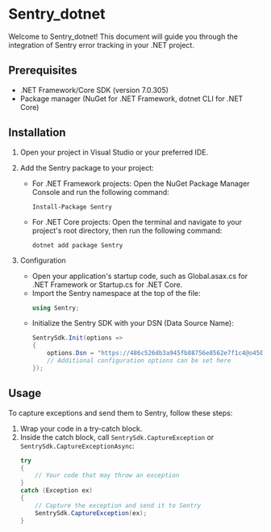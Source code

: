# Sentry_dotnet

Welcome to Sentry_dotnet! This document will guide you through the integration of Sentry error tracking in your .NET project.

## Prerequisites

- .NET Framework/Core SDK (version 7.0.305)
- Package manager (NuGet for .NET Framework, dotnet CLI for .NET Core)

## Installation

1. Open your project in Visual Studio or your preferred IDE.
2. Add the Sentry package to your project:
   - For .NET Framework projects:
     Open the NuGet Package Manager Console and run the following command:
     ```
     Install-Package Sentry
     ```

   - For .NET Core projects:
     Open the terminal and navigate to your project's root directory, then run the following command:
     ```
     dotnet add package Sentry
     ```

3. Configuration
   - Open your application's startup code, such as Global.asax.cs for .NET Framework or Startup.cs for .NET Core.
   - Import the Sentry namespace at the top of the file:
     ```csharp
     using Sentry;
     ```
   - Initialize the Sentry SDK with your DSN (Data Source Name):
     ```csharp
     SentrySdk.Init(options =>
     {
         options.Dsn = "https://486c526db3a945fb88756e8562e7f1c4@o4505441023688704.ingest.sentry.io/4505469962944512";
         // Additional configuration options can be set here
     });
     ```

## Usage

To capture exceptions and send them to Sentry, follow these steps:

1. Wrap your code in a try-catch block.
2. Inside the catch block, call `SentrySdk.CaptureException` or `SentrySdk.CaptureExceptionAsync`:
   ```csharp
   try
   {
       // Your code that may throw an exception
   }
   catch (Exception ex)
   {
       // Capture the exception and send it to Sentry
       SentrySdk.CaptureException(ex);
   }
